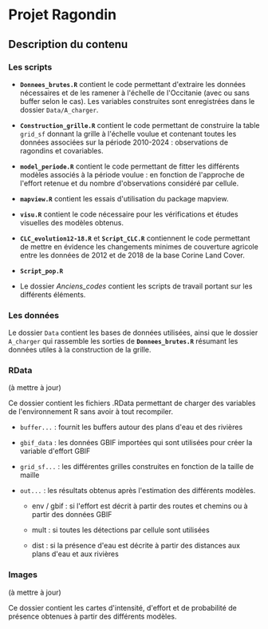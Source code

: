 # Projet Ragondin

## Description du contenu

### Les scripts

-   **`Donnees_brutes.R`** contient le code permettant d'extraire les données nécessaires et de les ramener à l'échelle de l'Occitanie (avec ou sans buffer selon le cas). Les variables construites sont enregistrées dans le dossier `Data/A_charger`.

-   **`Construction_grille.R`** contient le code permettant de construire la table `grid_sf` donnant la grille à l'échelle voulue et contenant toutes les données associées sur la période 2010-2024 : observations de ragondins et covariables.

-   **`model_periode.R`** contient le code permettant de fitter les différents modèles associés à la période voulue : en fonction de l'approche de l'effort retenue et du nombre d'observations considéré par cellule.

-   **`mapview.R`** contient les essais d'utilisation du package mapview.

-   **`visu.R`** contient le code nécessaire pour les vérifications et études visuelles des modèles obtenus.

-   **`CLC_evolution12-18.R`** et **`Script_CLC.R`** contiennent le code permettant de mettre en évidence les changements minimes de couverture agricole entre les données de 2012 et de 2018 de la base Corine Land Cover.

-   **`Script_pop.R`**

-   Le dossier *Anciens_codes* contient les scripts de travail portant sur les différents éléments.

### Les données

Le dossier `Data` contient les bases de données utilisées, ainsi que le dossier `A_charger` qui rassemble les sorties de **`Donnees_brutes.R`** résumant les données utiles à la construction de la grille.

### RData

(à mettre à jour)

Ce dossier contient les fichiers .RData permettant de charger des variables de l'environnement R sans avoir à tout recompiler.

-   `buffer...` : fournit les buffers autour des plans d'eau et des rivières

-   `gbif_data` : les données GBIF importées qui sont utilisées pour créer la variable d'effort GBIF

-   `grid_sf...` : les différentes grilles construites en fonction de la taille de maille

-   `out...` : les résultats obtenus après l'estimation des différents modèles.

    -   env / gbif : si l'effort est décrit à partir des routes et chemins ou à partir des données GBIF

    -   mult : si toutes les détections par cellule sont utilisées

    -   dist : si la présence d'eau est décrite à partir des distances aux plans d'eau et aux rivières

### Images

(à mettre à jour)

Ce dossier contient les cartes d'intensité, d'effort et de probabilité de présence obtenues à partir des différents modèles.
